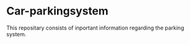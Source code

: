 # Car-parkingsystem
This repositary consists of inportant information regarding the parking system.
